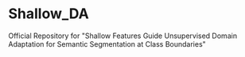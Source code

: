 # Shallow_DA
Official Repository for "Shallow Features Guide Unsupervised Domain Adaptation for Semantic Segmentation at Class Boundaries"
